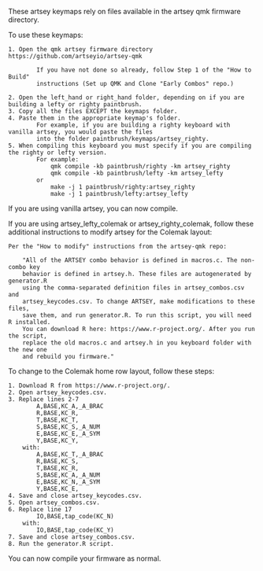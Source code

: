 These artsey keymaps rely on files available in the artsey qmk firmware directory.

To use these keymaps:

	1. Open the qmk artsey firmware directory https://github.com/artseyio/artsey-qmk
		
			If you have not done so already, follow Step 1 of the "How to Build" 
			instructions (Set up QMK and Clone "Early Combos" repo.)
			
	2. Open the left_hand or right_hand folder, depending on if you are building a lefty or righty paintbrush.
	3. Copy all the files EXCEPT the keymaps folder.
	4. Paste them in the appropriate keymap's folder. 
			For example, if you are building a righty keyboard with vanilla artsey, you would paste the files 
			into the folder paintbrush/keymaps/artsey_righty.
	5. When compiling this keyboard you must specify if you are compiling the righty or lefty version. 
			For example: 
				qmk compile -kb paintbrush/righty -km artsey_righty
				qmk compile -kb paintbrush/lefty -km artsey_lefty
			or
				make -j 1 paintbrush/righty:artsey_righty
				make -j 1 paintbrush/lefty:artsey_lefty

If you are using vanilla artsey, you can now compile.

If you are using artsey_lefty_colemak or artsey_righty_colemak, follow these additional instructions to 
modify artsey for the Colemak layout:

	Per the "How to modify" instructions from the artsey-qmk repo:

		"All of the ARTSEY combo behavior is defined in macros.c. The non-combo key
		behavior is defined in artsey.h. These files are autogenerated by generator.R 
		using the comma-separated definition files in artsey_combos.csv and 
		artsey_keycodes.csv. To change ARTSEY, make modifications to these files, 
		save them, and run generator.R. To run this script, you will need R installed. 
		You can download R here: https://www.r-project.org/. After you run the script, 
		replace the old macros.c and artsey.h in you keyboard folder with the new one 
		and rebuild you firmware."

To change to the Colemak home row layout, follow these steps:

	1. Download R from https://www.r-project.org/.
	2. Open artsey_keycodes.csv.
	3. Replace lines 2-7
			A,BASE,KC_A,_A_BRAC
			R,BASE,KC_R,
			T,BASE,KC_T,
			S,BASE,KC_S,_A_NUM
			E,BASE,KC_E,_A_SYM
			Y,BASE,KC_Y,
		with:
			A,BASE,KC_T,_A_BRAC
			R,BASE,KC_S,
			T,BASE,KC_R,
			S,BASE,KC_A,_A_NUM
			E,BASE,KC_N,_A_SYM
			Y,BASE,KC_E,
	4. Save and close artsey_keycodes.csv.
	5. Open artsey_combos.csv.
	6. Replace line 17
			IO,BASE,tap_code(KC_N)
		with:
			IO,BASE,tap_code(KC_Y)
	7. Save and close artsey_combos.csv.
	8. Run the generator.R script.

You can now compile your firmware as normal.
